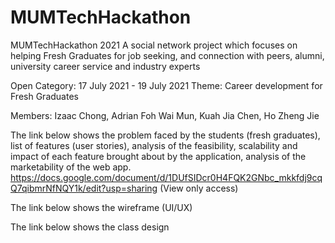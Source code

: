 # MUMTechHackathon
MUMTechHackathon 2021
A social network project which focuses on helping Fresh Graduates 
for job seeking, and connection with peers, alumni, university career service
and industry experts


Open Category:  17 July 2021 - 19 July 2021
Theme: Career development for Fresh Graduates

Members:
Izaac Chong,
Adrian Foh Wai Mun,
Kuah Jia Chen,
Ho Zheng Jie

The link below shows the problem faced by the students (fresh graduates), list of features (user stories),
analysis of the feasibility, scalability and impact of each feature brought about by the application,
analysis of the marketability of the web app.
https://docs.google.com/document/d/1DUfSIDcr0H4FQK2GNbc_mkkfdj9cqQ7qibmrNfNQY1k/edit?usp=sharing (View only access)

The link below shows the wireframe (UI/UX) 

The link below shows the class design


